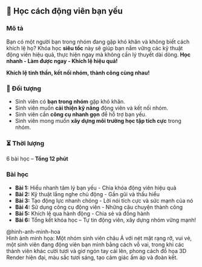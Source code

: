 ## 📌 Học cách động viên bạn yếu

### Mô tả  
Bạn có một người bạn trong nhóm đang gặp khó khăn và không biết cách khích lệ họ? Khóa học **siêu tốc** này sẽ giúp bạn nắm vững các kỹ thuật động viên hiệu quả, thực hiện ngay mà không cần lý thuyết dài dòng. **Học nhanh - Làm được ngay - Khích lệ hiệu quả!**

**Khích lệ tinh thần, kết nối nhóm, thành công cùng nhau!**

### 🎯 Đối tượng  
- Sinh viên có **bạn trong nhóm** gặp khó khăn.
- Sinh viên muốn **cải thiện kỹ năng** động viên và kết nối nhóm.
- Sinh viên cần **công cụ nhanh gọn** để hỗ trợ bạn yếu.
- Sinh viên mong muốn **xây dựng môi trường học tập tích cực** trong nhóm.

### ⏳ Thời lượng  
6 bài học – **Tổng 12 phút**

### Bài học  
- **Bài 1:** Hiểu nhanh tâm lý bạn yếu - Chìa khóa động viên hiệu quả  
- **Bài 2:** Kỹ thuật lắng nghe chủ động - Gần gũi và thấu hiểu  
- **Bài 3:** Tạo động lực nhanh chóng - Lời nói tích cực và sức mạnh của nó  
- **Bài 4:** Sử dụng công cụ động viên - Những câu chuyện thành công  
- **Bài 5:** Khích lệ qua hành động - Chia sẻ và đồng hành  
- **Bài 6:** Tổng kết khóa học – Tự tin động viên, xây dựng nhóm vững mạnh!

@hinh-anh-minh-hoa  
Hình ảnh minh họa: Một nhóm sinh viên châu Á với nét mặt rạng rỡ, vui vẻ, một sinh viên đang động viên bạn mình bằng cách vỗ vai, trong khi các thành viên khác cười tươi và giơ ngón tay cái lên, phong cách đồ họa 3D Render hiện đại, màu sắc tươi sáng, tạo cảm giác ấm áp và đoàn kết.